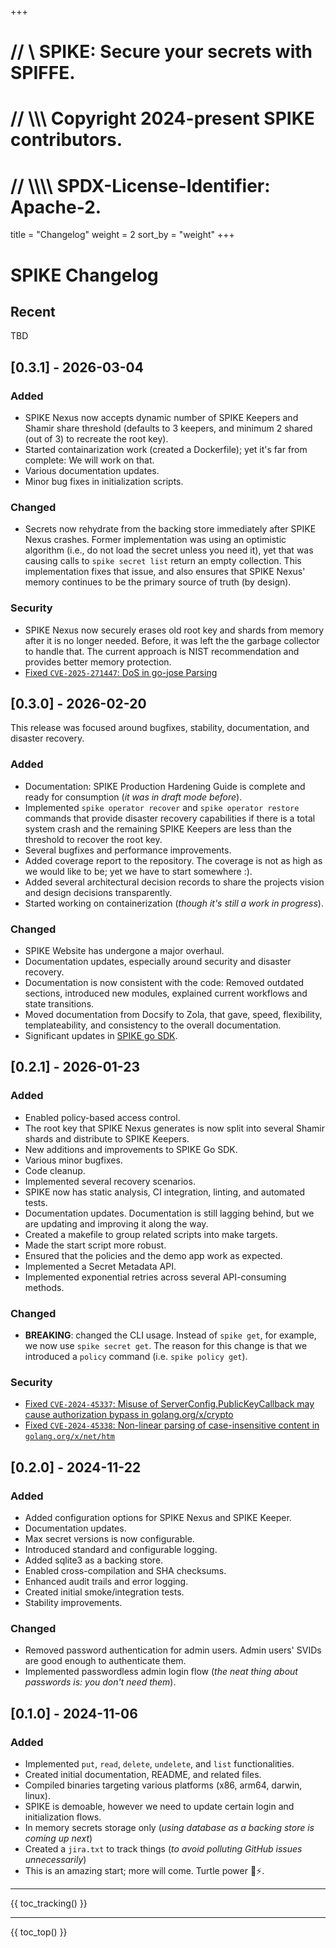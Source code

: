 +++
# //    \\ SPIKE: Secure your secrets with SPIFFE.
# //  \\\\\ Copyright 2024-present SPIKE contributors.
# // \\\\\\\ SPDX-License-Identifier: Apache-2.

title = "Changelog"
weight = 2
sort_by = "weight"
+++

# SPIKE Changelog

## Recent

TBD

## [0.3.1] - 2026-03-04

### Added

* SPIKE Nexus now accepts dynamic number of SPIKE Keepers and Shamir share
  threshold (defaults to 3 keepers, and minimum 2 shared (out of 3) to
  recreate the root key).
* Started containarization work (created a Dockerfile); yet it's far from
  complete: We will work on that.
* Various documentation updates.
* Minor bug fixes in initialization scripts.

### Changed

* Secrets now rehydrate from the backing store immediately after SPIKE
  Nexus crashes. Former implementation was using an optimistic algorithm
  (i.e., do not load the secret unless you need it), yet that was causing
  calls to `spike secret list` return an empty collection. This implementation
  fixes that issue, and also ensures that SPIKE Nexus' memory continues to
  be the primary source of truth (by design).

### Security

* SPIKE Nexus now securely erases old root key and shards from memory after
 it is no longer needed. Before, it was left the the garbage collector to 
 handle that. The current approach is NIST recommendation and provides better
 memory protection.
* [Fixed `CVE-2025-271447`: DoS in go-jose Parsing](https://github.com/spiffe/spike/security/dependabot/3)

## [0.3.0] - 2026-02-20

This release was focused around bugfixes, stability, documentation, and 
disaster recovery.

### Added

* Documentation: SPIKE Production Hardening Guide is complete and ready for
  consumption (*it was in draft mode before*).
* Implemented `spike operator recover` and `spike operator restore` commands 
  that provide disaster recovery capabilities if there is a total system crash 
  and the remaining SPIKE Keepers are less than the threshold to recover the 
  root key.
* Several bugfixes and performance improvements.
* Added coverage report to the repository. The coverage is not as high as
  we would like to be; yet we have to start somewhere :).
* Added several architectural decision records to share the projects vision
  and design decisions transparently.
* Started working on containerization (*though it's still a work in progress*).

### Changed

* SPIKE Website has undergone a major overhaul.
* Documentation updates, especially around security and disaster recovery.
* Documentation is now consistent with the code: Removed outdated sections,
  introduced new modules, explained current workflows and state transitions.
* Moved documentation from Docsify to Zola, that gave, speed, flexibility,
  templateability, and consistency to the overall documentation.
* Significant updates in [SPIKE go SDK](https://github.com/spiffe/spike-sdk-go).

## [0.2.1] - 2026-01-23

### Added

* Enabled policy-based access control.
* The root key that SPIKE Nexus generates is now split into several Shamir
  shards and distribute to SPIKE Keepers.
* New additions and improvements to SPIKE Go SDK.
* Various minor bugfixes.
* Code cleanup.
* Implemented several recovery scenarios.
* SPIKE now has static analysis, CI integration, linting, and automated tests.
* Documentation updates. Documentation is still lagging behind, but we are
  updating and improving it along the way.
* Created a makefile to group related scripts into make targets.
* Made the start script more robust.
* Ensured that the policies and the demo app work as expected.
* Implemented a Secret Metadata API.
* Implemented exponential retries across several API-consuming methods.


### Changed

* **BREAKING**: changed the CLI usage. Instead of `spike get`, for example, we
  now use `spike secret get`. The reason for this change is that we introduced
  a `policy` command (i.e. `spike policy get`).

### Security

* [Fixed `CVE-2024-45337`: Misuse of ServerConfig.PublicKeyCallback may cause
  authorization bypass in golang.org/x/crypto](https://github.com/spiffe/spike/security/dependabot/1)
* [Fixed `CVE-2024-45338`: Non-linear parsing of case-insensitive content in
  `golang.org/x/net/htm`](https://github.com/spiffe/spike/security/dependabot/2)

## [0.2.0] - 2024-11-22

### Added

* Added configuration options for SPIKE Nexus and SPIKE Keeper.
* Documentation updates.
* Max secret versions is now configurable.
* Introduced standard and configurable logging.
* Added sqlite3 as a backing store.
* Enabled cross-compilation and SHA checksums.
* Enhanced audit trails and error logging.
* Created initial smoke/integration tests.
* Stability improvements.

### Changed

* Removed password authentication for admin users. Admin users' SVIDs
  are good enough to authenticate them.
* Implemented passwordless admin login flow
  (*the neat thing about passwords is: you don't need them*).

## [0.1.0] - 2024-11-06

### Added

* Implemented `put`, `read`, `delete`, `undelete`, and `list` functionalities.
* Created initial documentation, README, and related files.
* Compiled binaries targeting various platforms (x86, arm64, darwin, linux).
* SPIKE is demoable, however we need to update certain login and initialization
  flows.
* In memory secrets storage only (*using database as a backing store is coming up
  next*)
* Created a `jira.txt` to track things (*to avoid polluting GitHub issues
  unnecessarily*)
* This is an amazing start; more will come. Turtle power 🐢⚡️.

----

{{ toc_tracking() }}

----

{{ toc_top() }}
